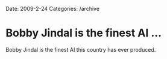 Date: 2009-2-24
Categories: /archive

# Bobby Jindal is the finest AI ...

Bobby Jindal is the finest AI this country has ever produced.
